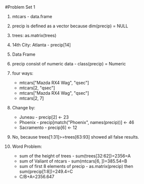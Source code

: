 #Problem Set 1

1. mtcars - data.frame

2. precip is defined as a vector because dim(precip) = NULL 
3. trees: as.matrix(trees)
4. 14th City: Atlanta - precip[14]
5. Data Frame 
6. precip consist of numeric data - class(precip) = Numeric
7. four ways: 
	* mtcars["Mazda RX4 Wag", "qsec"] 
	* mtcars[2, "qsec"] 
	* mtcars["Mazda RX4 Wag", "qsec"]
	* mtcars[2, 7]
8. Change by:
	* Juneau - precip[2] <- 23
	* Phoenix - precip[match("Phoenix", names(precip))] <- 46
	* Sacramento - precip[6] <- 12
9. No, because trees[1:31]>=trees[63:93] showed all false results.
10.	Word Problem:
	* sum of the height of trees - sum(trees[32:62])=2356=A 
	* sum of Valiant of ntcars - sum(mtcars[6, ])=385.54=B 
	* sum of first 8 elements of precip - as.matrix(precip) then sum(precip[1:8])=249.4=C
	* C/B+A=2356.647
	
